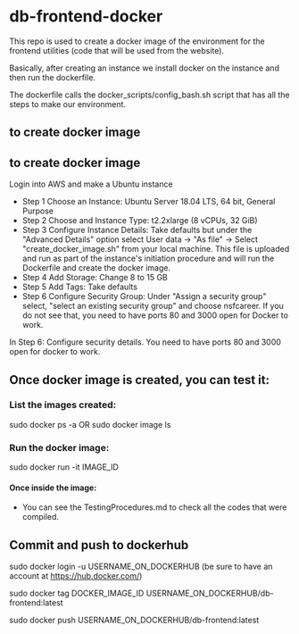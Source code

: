 # db-frontend-docker
This repo is used to create a docker image of the environment for the frontend utilities (code that will be used from the website).

Basically, after creating an instance we install docker on the instance and then run the dockerfile.

The dockerfile calls the docker_scripts/config_bash.sh script that has all the steps to make our environment.

 ## to create docker image
 ## to create docker image
Login into AWS and make a Ubuntu instance
 - Step 1 Choose an Instance: Ubuntu Server 18.04 LTS, 64 bit, General Purpose
 - Step 2 Choose and Instance Type: t2.2xlarge (8 vCPUs, 32 GiB)
 - Step 3 Configure Instance Details: Take defaults but under the "Advanced Details" option select User data -> "As file" -> Select "create_docker_image.sh" from your local machine.  This file is uploaded and run as part of the instance's initiation procedure and will run the Dockerfile and create the docker image.
  - Step 4 Add Storage: Change 8 to 15 GB
  - Step 5 Add Tags: Take defaults
  - Step 6 Configure Security Group: Under "Assign a security group" select, "select an existing security group" and choose nsfcareer. If you do not see that, you need to have ports 80 and 3000 open for Docker to work.

In Step 6: Configure security details. You need to have ports 80 and 3000 open for docker to work.

## Once docker image is created, you can test it:

### List the images created:
sudo docker ps -a OR sudo docker image ls

### Run the docker image:
sudo docker run -it  IMAGE_ID

#### Once inside the image:
 - You can see the TestingProcedures.md to check all the codes that were compiled.

## Commit and push to dockerhub

 sudo docker login -u USERNAME_ON_DOCKERHUB (be sure to have an account at https://hub.docker.com/)

 sudo docker tag       DOCKER_IMAGE_ID      USERNAME_ON_DOCKERHUB/db-frontend:latest

 sudo docker push USERNAME_ON_DOCKERHUB/db-frontend:latest
